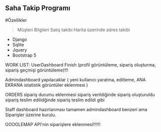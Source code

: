 ## Saha Takip Programı ##

#Özellikler
> Müşteri Bilgileri
> Satış takibi
> Harita üzerinde adres takibi


* Django
* Sqlite
* Jquery
* Bootstrap 5

  
WORK LIST:
UserDashboard Finish (profil görüntüleme, sipariş oluşturma, sipariş geçmişi görüntüleme)!!!

Admindashboard yapılacaklar (  yeni kullanıcı yaratma,  editleme, ANA EKRANA istatistik görüntüler eklenmesi )

ORDERS sipariş durumu eklenmesi sipariş verildiğinde sipariş oluşturuldu sipariş teslim edilidğinde sipariş teslim edildi gibi

Staff dashboard hazırlanması tamamen admindashboard benzeri ama Siparişler üzerine kurulu.

GOOGLEMAP API'nin siparişlere eklenmesi!!!!!!

